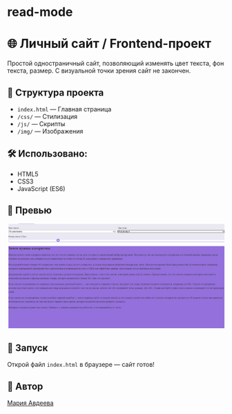# read-mode
# 🌐 Личный сайт / Frontend-проект

Простой одностраничный сайт, позволяющий изменять цвет текста, фон текста, размер. С визуальной точки зрения сайт не закончен.


## 📁 Структура проекта
- `index.html` — Главная страница
- `/css/` — Стилизация
- `/js/` — Cкрипты
- `/img/` — Изображения

## 🛠 Использовано:
- HTML5
- CSS3
- JavaScript (ES6)

## 📸 Превью
![Превью](img/preview.png)

## 🚀 Запуск
Открой файл `index.html` в браузере — сайт готов!

## 📌 Автор
[Мария Авдеева](https://github.com/marywwer)
